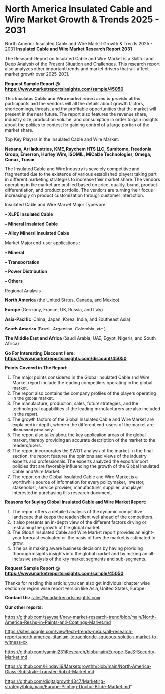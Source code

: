 # North America Insulated Cable and Wire Market Growth & Trends 2025 - 2031
North America Insulated Cable and Wire Market Growth & Trends 2025 - 2031
<strong>Insulated Cable and Wire Market Research Report 2031</strong>

The Research Report on Insulated Cable and Wire Market is a Skillful and Deep Analysis of the Present Situation and Challenges. This research report also analyzes other important trends and market drivers that will affect market growth over 2025-2031.

<strong>Request Sample Report @ <a href=https://www.marketreportsinsights.com/sample/45050>https://www.marketreportsinsights.com/sample/45050</a></strong>

This Insulated Cable and Wire market report aims to provide all the participants and the vendors will all the details about growth factors, shortcomings, threats, and the profitable opportunities that the market will present in the near future. The report also features the revenue share, industry size, production volume, and consumption in order to gain insights about the politics to contest for gaining control of a large portion of the market share.

Top Key Players in the Insulated Cable and Wire Market:

<strong>Nexans, Ari Industries, KME, Raychem HTS LLC, Sumitomo, Freedonia Group, Emerson, Hurley Wire, ISOMIL, MiCable Technologies, Omega, Conax, Trasor</strong>

The Insulated Cable and Wire Industry is severely competitive and fragmented due to the existence of various established players taking part in different marketing strategies to increase their market share. The vendors operating in the market are profiled based on price, quality, brand, product differentiation, and product portfolio. The vendors are turning their focus increasingly on product customization through customer interaction.

Insulated Cable and Wire Market Major Types are:

<strong>•  XLPE Insulated Cable

•  Mineral Insulated Cable

•  Alloy Mineral Insulated Cable</strong>

Market Major end-user applications :

<strong>•  Mineral

•  Transportation

•  Power Distribution

•  Others</strong>

Regional Analysis

</u><strong><b>North America</b></strong> (the United States, Canada, and Mexico)

<strong><b>Europe </b></strong>(Germany, France, UK, Russia, and Italy)

<strong><b>Asia-Pacific</b></strong> (China, Japan, Korea, India, and Southeast Asia)

<strong><b>South America</b></strong> (Brazil, Argentina, Colombia, etc.)

<strong><b>The Middle East and Africa</b></strong> (Saudi Arabia, UAE, Egypt, Nigeria, and South Africa)

<strong>Go For Interesting Discount Here: <a href=https://www.marketreportsinsights.com/discount/45050>https://www.marketreportsinsights.com/discount/45050</a></strong>

<strong>Points Covered in The Report:</strong>
<ol>
  <li>The major points considered in the Global Insulated Cable and Wire Market report include the leading competitors operating in the global market.</li>
  <li>The report also contains the company profiles of the players operating in the global market.</li>
  <li>The manufacture, production, sales, future strategies, and the technological capabilities of the leading manufacturers are also included in the report.</li>
  <li>The growth factors of the Global Insulated Cable and Wire Market are explained in-depth, wherein the different end-users of the market are discussed precisely.</li>
  <li>The report also talks about the key application areas of the global market, thereby providing an accurate description of the market to the readers/users.</li>
  <li>The report incorporates the SWOT analysis of the market. In the final section, the report features the opinions and views of the industry experts and professionals. The experts analyzed the export/import policies that are favorably influencing the growth of the Global Insulated Cable and Wire Market.</li>
  <li>The report on the Global Insulated Cable and Wire Market is a worthwhile source of information for every policymaker, investor, stakeholder, service provider, manufacturer, supplier, and player interested in purchasing this research document.</li>
</ol>
<strong>Reasons for Buying Global Insulated Cable and Wire Market Report:</strong>

<ol>
  <li>The report offers a detailed analysis of the dynamic competitive landscape that keeps the reader/client well ahead of the competitors.</li>
  <li>It also presents an in-depth view of the different factors driving or restraining the growth of the global market.</li>
  <li>The Global Insulated Cable and Wire Market report provides an eight-year forecast evaluated on the basis of how the market is estimated to grow.</li>
  <li>It helps in making aware business decisions by having providing thorough insights insights into the global market and by making an all-inclusive analysis of the key market segments and sub-segments.</li>
</ol>
<strong>Request Sample Report @ <a href=https://www.marketreportsinsights.com/sample/45050>https://www.marketreportsinsights.com/sample/45050</a></strong>


Thanks for reading this article; you can also get individual chapter wise section or region wise report version like Asia, United States, Europe.

<strong>Contact Us:</strong>
sales@marketreportsinsights.com

<strong>Our other reports:</strong>

<a href=https://github.com/sayysaif/new-market-research-trend/blob/main/North-America-Resins-in-Paints-and-Coatings-Market.md>https://github.com/sayysaif/new-market-research-trend/blob/main/North-America-Resins-in-Paints-and-Coatings-Market.md</a>

<a href=https://sites.google.com/view/tech-trends-nexus/all-research-reports/north-america-titanium-tetrachloride-aqueous-solution-market-to-witness-xx>https://sites.google.com/view/tech-trends-nexus/all-research-reports/north-america-titanium-tetrachloride-aqueous-solution-market-to-witness-xx</a>

<a href=https://github.com/yamini231/Research/blob/main/Europe-SaaS-Security-Market.md>https://github.com/yamini231/Research/blob/main/Europe-SaaS-Security-Market.md</a>

<a href=https://github.com/Hindavii9/Marketgrowthh/blob/main/North-America-Glass-Substrate-Transfer-Robot-Market.md>https://github.com/Hindavii9/Marketgrowthh/blob/main/North-America-Glass-Substrate-Transfer-Robot-Market.md</a>

<a href=https://github.com/digitalgrowth4347/Marketing-strategy/blob/main/Europe-Printing-Doctor-Blade-Market.md>https://github.com/digitalgrowth4347/Marketing-strategy/blob/main/Europe-Printing-Doctor-Blade-Market.md</a>"
